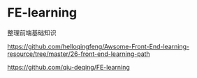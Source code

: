 # FE-learning
整理前端基础知识

https://github.com/helloqingfeng/Awsome-Front-End-learning-resource/tree/master/26-front-end-learning-path

https://github.com/qiu-deqing/FE-learning
